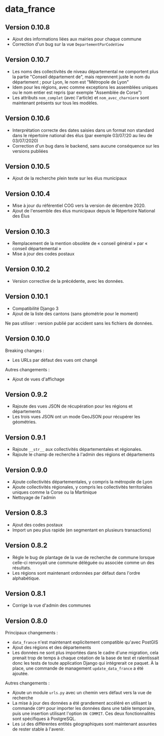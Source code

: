 data_france
===========

Version 0.10.8
--------------

* Ajout des informations liées aux mairies pour chaque commune
* Correction d'un bug sur la vue `DepartementParCodeView`

Version 0.10.7
--------------

* Les noms des collectivités de niveau départemental ne comportent plus la partie "Conseil département de",
  mais reprennent juste le nom du département ; pour Lyon, le nom est "Métropole de Lyon"
* Idem pour les régions, avec comme exceptions les assemblées uniques ou le nom entier est repris (par exemple
  "Assemblée de Corse")
* Les attributs `nom_complet` (avec l'article) et `nom_avec_charniere` sont maintenant présents sur tous
  les modèles.

Version 0.10.6
--------------

* Interprétation correcte des dates saisies dans un format non standard dans le
  répertoire national des élus (par exemple 03/07/20 au lieu de 03/07/2020)
* Correction d'un bug dans le backend, sans aucune conséquence sur les versions
  publiées

Version 0.10.5
--------------

* Ajout de la recherche plein texte sur les élus municipaux

Version 0.10.4
--------------

* Mise à jour du référentiel COG vers la version de décembre 2020.
* Ajout de l'ensemble des élus municipaux depuis le Répertoire National des Élus

Version 0.10.3
--------------

* Remplacement de la mention obsolète de « conseil général » par « conseil départemental »
* Mise à jour des codes postaux

Version 0.10.2
--------------

* Version corrective de la précédente, avec les données.

Version 0.10.1
--------------

* Compatibilité Django 3
* Ajout de la liste des cantons (sans géométrie pour le moment)

Ne pas utiliser : version publié par accident sans les fichiers de données.

Version 0.10.0
--------------

Breaking changes :
* Les URLs par défaut des vues ont changé

Autres changements :
* Ajout de vues d'affichage 

Version 0.9.2
-------------

* Rajoute des vues JSON de récupération pour les régions et départements
* Les trois vues JSON ont un mode GeoJSON pour récupérer les géométries.

Version 0.9.1
-------------

* Rajoute `__str__` aux collectivités départementales et régionales.
* Rajoute le champ de recherche à l'admin des régions et départements

Version 0.9.0
-------------

* Ajoute collectivités départementales, y compris la métropole de Lyon
* Ajoute collectivités régionales, y compris les collectivités territoriales uniques comme la Corse ou la Martinique
* Nettoyage de l'admin

Version 0.8.3
-------------

* Ajout des codes postaux
* Import un peu plus rapide (en segmentant en plusieurs transactions)

Version 0.8.2
-------------

* Régle le bug de plantage de la vue de recherche de commune lorsque celle-ci
  renvoyait une commune déléguée ou associée comme un des résultats.
* Les régions sont maintenant ordonnées par défaut dans l'ordre alphabétique.

Version 0.8.1
-------------

* Corrige la vue d'admin des communes

Version 0.8.0
-------------

Principaux changements :

* `data_france` n'est maintenant explicitement compatible qu'avec PostGIS
* Ajout des régions et des départements
* Les données ne sont plus importées dans le cadre d'une migration, cela prenait
  trop de temps à chaque création de la base de test et ralentissait donc les 
  tests de toute application Django qui intégrerait ce paquet. À la place, une
  commande de management `update_data_france` a été ajoutée.

Autres changements :

* Ajoute un module `urls.py` avec un chemin vers défaut vers la vue de recherche
* La mise à jour des données a été grandement accéléré en utilisant la commande
  `COPY` pour importer les données dans une table temporaire, puis une insertion
  utilisant l'option `ON COMMIT`. Ces deux fonctionnalités sont spécifiques à
  PostgreSQL.
* Les `id` des différentes entités géographiques sont maintenant assurées de rester
  stable à l'avenir.